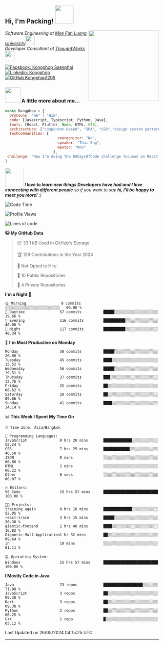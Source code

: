 <h2> Hi, I'm Packing! <img src="https://media.giphy.com/media/mGcNjsfWAjY5AEZNw6/giphy.gif" width="60"></h2>
<img align='right' src="https://media.giphy.com/media/ieyl9zmCjO4b4t6qoY/giphy.gif" width="230">
<p><em>Software Engineering at <a href="http://www.unb.br">Mae Fah Luang University</a><img src="https://media.giphy.com/media/fYSnHlufseco8Fh93Z/giphy.gif" width="30"></br>Developer Consultant at <a href="https://www.thoughtworks.com">ThoughtWorks</a><img src="https://media.giphy.com/media/WUlplcMpOCEmTGBtBW/giphy.gif" width="30"> 
</em></p>

[![Facebook: Kongphop Saenphai](https://img.shields.io/badge/-Kongphop%20Saenphai-1877F2?style=flat-square&logo=facebook&logoColor=white&link=https://www.facebook.com/profile.php?id=100009078336515)](https://www.facebook.com/profile.php?id=100009078336515)
[![Linkedin: Kongphop](https://img.shields.io/badge/-Kongphop-blue?style=flat-square&logo=Linkedin&logoColor=white&link=https://www.linkedin.com/in/kongphop-saenphai-34a557288/)](https://www.linkedin.com/in/kongphop-saenphai-34a557288/)
[![GitHub Kongphop1209](https://img.shields.io/github/followers/Kongphop1209?label=follow&style=social)](https://github.com/kongphop1209)


### <img src="https://media.giphy.com/media/VgCDAzcKvsR6OM0uWg/giphy.gif" width="50"> A little more about me...  

```javascript
const Kongphop = {
  pronouns: "He" | "Him",
  code: [Javascript, Typescript, Python, Java],
  tools: [React, Flutter, Node, HTML, CSS],
  architecture: ["component-based", "SPA", "SSR","design system pattern"],
  techCommunities: {
                        coorganizer: "No",
                        speaker: "Thai-Eng",
                        mentor: "MFU"
                      },
 challenge: "Now I'm doing the 60DaysOfCode challenge focused on React and Mobile App"
}
```

<img src="https://media.giphy.com/media/LnQjpWaON8nhr21vNW/giphy.gif" width="60"> <em><b>I love to learn new things Developers have had and I love connecting with different people</b> so if you want to say <b>hi, I'll be happy to meet you more!</b> :)</em>

<!--START_SECTION:waka-->
![Code Time](http://img.shields.io/badge/Code%20Time-15%20hrs%2057%20mins-blue)

![Profile Views](http://img.shields.io/badge/Profile%20Views-14-blue)

![Lines of code](https://img.shields.io/badge/From%20Hello%20World%20I%27ve%20Written-2.3%20million%20lines%20of%20code-blue)

**🐱 My GitHub Data** 

> 📦 33.1 kB Used in GitHub's Storage 
 > 
> 🏆 128 Contributions in the Year 2024
 > 
> 🚫 Not Opted to Hire
 > 
> 📜 10 Public Repositories 
 > 
> 🔑 4 Private Repositories 
 > 
**I'm a Night 🦉** 

```text
🌞 Morning                0 commits           ░░░░░░░░░░░░░░░░░░░░░░░░░   00.00 % 
🌆 Daytime                57 commits          █████░░░░░░░░░░░░░░░░░░░░   19.66 % 
🌃 Evening                116 commits         ██████████░░░░░░░░░░░░░░░   40.00 % 
🌙 Night                  117 commits         ██████████░░░░░░░░░░░░░░░   40.34 % 
```
📅 **I'm Most Productive on Monday** 

```text
Monday                   58 commits          █████░░░░░░░░░░░░░░░░░░░░   20.00 % 
Tuesday                  45 commits          ████░░░░░░░░░░░░░░░░░░░░░   15.52 % 
Wednesday                56 commits          █████░░░░░░░░░░░░░░░░░░░░   19.31 % 
Thursday                 37 commits          ███░░░░░░░░░░░░░░░░░░░░░░   12.76 % 
Friday                   25 commits          ██░░░░░░░░░░░░░░░░░░░░░░░   08.62 % 
Saturday                 28 commits          ██░░░░░░░░░░░░░░░░░░░░░░░   09.66 % 
Sunday                   41 commits          ████░░░░░░░░░░░░░░░░░░░░░   14.14 % 
```


📊 **This Week I Spent My Time On** 

```text
🕑︎ Time Zone: Asia/Bangkok

💬 Programming Languages: 
JavaScript               8 hrs 20 mins       █████████████░░░░░░░░░░░░   52.24 % 
CSS                      7 hrs 25 mins       ████████████░░░░░░░░░░░░░   46.50 % 
JSON                     8 mins              ░░░░░░░░░░░░░░░░░░░░░░░░░   00.88 % 
HTML                     2 mins              ░░░░░░░░░░░░░░░░░░░░░░░░░   00.22 % 
Other                    0 secs              ░░░░░░░░░░░░░░░░░░░░░░░░░   00.07 % 

🔥 Editors: 
VS Code                  15 hrs 57 mins      █████████████████████████   100.00 % 

🐱‍💻 Projects: 
training again           8 hrs 18 mins       █████████████░░░░░░░░░░░░   52.05 % 
react-train              3 hrs 15 mins       █████░░░░░░░░░░░░░░░░░░░░   20.38 % 
giantic-fontend          2 hrs 40 mins       ████░░░░░░░░░░░░░░░░░░░░░   16.82 % 
Gigantic-Mall-Application1 hr 32 mins        ██░░░░░░░░░░░░░░░░░░░░░░░   09.64 % 
in                       10 mins             ░░░░░░░░░░░░░░░░░░░░░░░░░   01.11 % 

💻 Operating System: 
Windows                  15 hrs 57 mins      █████████████████████████   100.00 % 
```

**I Mostly Code in Java** 

```text
Java                     23 repos            ██████████████████░░░░░░░   71.88 % 
JavaScript               3 repos             ██░░░░░░░░░░░░░░░░░░░░░░░   09.38 % 
Dart                     3 repos             ██░░░░░░░░░░░░░░░░░░░░░░░   09.38 % 
Python                   2 repos             ██░░░░░░░░░░░░░░░░░░░░░░░   06.25 % 
C++                      1 repo              █░░░░░░░░░░░░░░░░░░░░░░░░   03.12 % 
```




 Last Updated on 26/05/2024 04:15:25 UTC
<!--END_SECTION:waka-->


---



